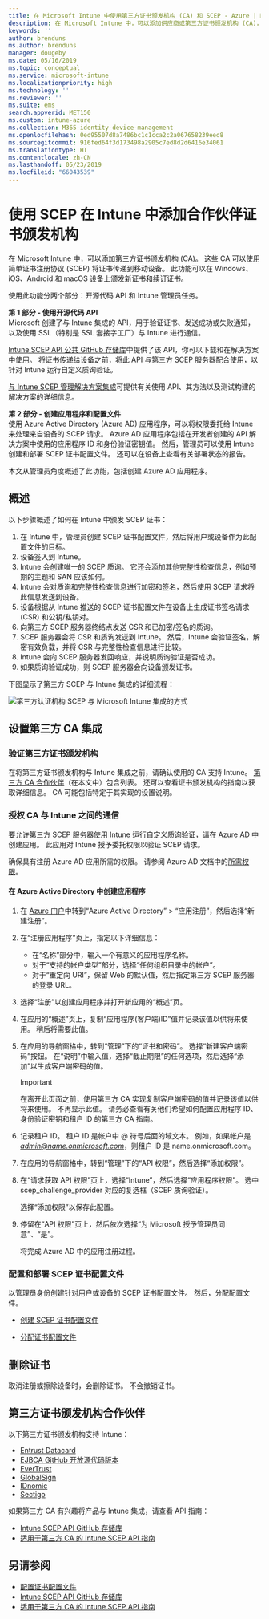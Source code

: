 ```yaml
---
title: 在 Microsoft Intune 中使用第三方证书颁发机构 (CA) 和 SCEP - Azure | Microsoft Docs
description: 在 Microsoft Intune 中，可以添加供应商或第三方证书颁发机构 (CA)，以使用 SCEP 协议向移动设备颁发证书。 在此概述中，Azure Active Directory (Azure AD) 应用程序授予了 Microsoft Intune 验证证书的权限。 然后，在 SCEP 服务器的安装程序中使用 AAD 应用程序的应用程序 ID、身份验证密钥和租户 ID 来颁发证书。
keywords: ''
author: brenduns
ms.author: brenduns
manager: dougeby
ms.date: 05/16/2019
ms.topic: conceptual
ms.service: microsoft-intune
ms.localizationpriority: high
ms.technology: ''
ms.reviewer: ''
ms.suite: ems
search.appverid: MET150
ms.custom: intune-azure
ms.collection: M365-identity-device-management
ms.openlocfilehash: 0ed95507d8a7486bc1c1cca2c2a067658239eed8
ms.sourcegitcommit: 916fed64f3d173498a2905c7ed8d2d6416e34061
ms.translationtype: HT
ms.contentlocale: zh-CN
ms.lasthandoff: 05/23/2019
ms.locfileid: "66043539"
---
```

# <a name="add-partner-certification-authority-in-intune-using-scep"></a>使用 SCEP 在 Intune 中添加合作伙伴证书颁发机构

在 Microsoft Intune 中，可以添加第三方证书颁发机构 (CA)。 这些 CA 可以使用简单证书注册协议 (SCEP) 将证书传递到移动设备。 此功能可以在 Windows、iOS、Android 和 macOS 设备上颁发新证书和续订证书。

使用此功能分两个部分：开源代码 API 和 Intune 管理员任务。

**第 1 部分 - 使用开源代码 API**  
Microsoft 创建了与 Intune 集成的 API，用于验证证书、发送成功或失败通知，以及使用 SSL（特别是 SSL 套接字工厂）与 Intune 进行通信。

[Intune SCEP API 公共 GitHub 存储库](http://github.com/Microsoft/Intune-Resource-Access/tree/develop/src/CsrValidation)中提供了该 API，你可以下载和在解决方案中使用。 将证书传递给设备之前，将此 API 与第三方 SCEP 服务器配合使用，以针对 Intune 运行自定义质询验证。

[与 Intune SCEP 管理解决方案集成](scep-libraries-apis.md)可提供有关使用 API、其方法以及测试构建的解决方案的详细信息。

**第 2 部分 - 创建应用程序和配置文件**  
使用 Azure Active Directory (Azure AD) 应用程序，可以将权限委托给 Intune 来处理来自设备的 SCEP 请求。 Azure AD 应用程序包括在开发者创建的 API 解决方案中使用的应用程序 ID 和身份验证密钥值。 然后，管理员可以使用 Intune 创建和部署 SCEP 证书配置文件。 还可以在设备上查看有关部署状态的报告。

本文从管理员角度概述了此功能，包括创建 Azure AD 应用程序。

## <a name="overview"></a>概述

以下步骤概述了如何在 Intune 中颁发 SCEP 证书：

1. 在 Intune 中，管理员创建 SCEP 证书配置文件，然后将用户或设备作为此配置文件的目标。
2. 设备签入到 Intune。
3. Intune 会创建唯一的 SCEP 质询。 它还会添加其他完整性检查信息，例如预期的主题和 SAN 应该如何。
4. Intune 会对质询和完整性检查信息进行加密和签名，然后使用 SCEP 请求将此信息发送到设备。
5. 设备根据从 Intune 推送的 SCEP 证书配置文件在设备上生成证书签名请求 (CSR) 和公钥/私钥对。
6. 向第三方 SCEP 服务器终结点发送 CSR 和已加密/签名的质询。
7. SCEP 服务器会将 CSR 和质询发送到 Intune。 然后，Intune 会验证签名，解密有效负载，并将 CSR 与完整性检查信息进行比较。
8. Intune 会向 SCEP 服务器发回响应，并说明质询验证是否成功。  
9. 如果质询验证成功，则 SCEP 服务器会向设备颁发证书。

下图显示了第三方 SCEP 与 Intune 集成的详细流程：

![第三方认证机构 SCEP 与 Microsoft Intune 集成的方式](./media/scep-certificate-vendor-integration.png)

## <a name="set-up-third-party-ca-integration"></a>设置第三方 CA 集成

### <a name="validate-third-party-certification-authority"></a>验证第三方证书颁发机构

在将第三方证书颁发机构与 Intune 集成之前，请确认使用的 CA 支持 Intune。 [第三方 CA 合作伙伴](#third-party-certification-authority-partners)（在本文中）包含列表。 还可以查看证书颁发机构的指南以获取详细信息。 CA 可能包括特定于其实现的设置说明。

### <a name="authorize-communication-between-ca-and-intune"></a>授权 CA 与 Intune 之间的通信

要允许第三方 SCEP 服务器使用 Intune 运行自定义质询验证，请在 Azure AD 中创建应用。 此应用对 Intune 授予委托权限以验证 SCEP 请求。

确保具有注册 Azure AD 应用所需的权限。 请参阅 Azure AD 文档中的[所需权限](https://docs.microsoft.com/azure/azure-resource-manager/resource-group-create-service-principal-portal#required-permissions)。

#### <a name="create-an-application-in-azure-active-directory"></a>在 Azure Active Directory 中创建应用程序  

1. 在 [Azure 门户](https://portal.azure.com)中转到“Azure Active Directory” > “应用注册”，然后选择“新建注册”。  

2. 在“注册应用程序”页上，指定以下详细信息：  
   - 在“名称”部分中，输入一个有意义的应用程序名称。  
   - 对于“支持的帐户类型”部分，选择“任何组织目录中的帐户”。  
   - 对于“重定向 URI”，保留 Web 的默认值，然后指定第三方 SCEP 服务器的登录 URL。  

3. 选择“注册”以创建应用程序并打开新应用的“概述”页。  

4. 在应用的“概述”页上，复制“应用程序(客户端)ID”值并记录该值以供将来使用。 稍后将需要此值。  

5. 在应用的导航窗格中，转到“管理”下的“证书和密码”。 选择“新建客户端密码”按钮。 在“说明”中输入值，选择“截止期限”的任何选项，然后选择“添加”以生成客户端密码的值。 
   > [!IMPORTANT]  
   > 在离开此页面之前，使用第三方 CA 实现复制客户端密码的值并记录该值以供将来使用。 不再显示此值。 请务必查看有关他们希望如何配置应用程序 ID、身份验证密钥和租户 ID 的第三方 CA 指南。  

6. 记录租户 ID。 租户 ID 是帐户中 @ 符号后面的域文本。 例如，如果帐户是 *admin@name.onmicrosoft.com*，则租户 ID 是 name.onmicrosoft.com。  

7. 在应用的导航窗格中，转到“管理”下的“API 权限”，然后选择“添加权限”。  

8. 在“请求获取 API 权限”页上，选择“Intune”，然后选择“应用程序权限”。 选中 scep_challenge_provider 对应的复选框（SCEP 质询验证）。  

   选择“添加权限”以保存此配置。  

9. 停留在“API 权限”页上，然后依次选择“为 Microsoft 授予管理员同意”、“是”。  
   
   将完成 Azure AD 中的应用注册过程。





### <a name="configure-and-deploy-a-scep-certificate-profile"></a>配置和部署 SCEP 证书配置文件
以管理员身份创建针对用户或设备的 SCEP 证书配置文件。 然后，分配配置文件。

- [创建 SCEP 证书配置文件](certificates-scep-configure.md#create-a-scep-certificate-profile)

- [分配证书配置文件](certificates-scep-configure.md#assign-the-certificate-profile)

## <a name="removing-certificates"></a>删除证书

取消注册或擦除设备时，会删除证书。 不会撤销证书。

## <a name="third-party-certification-authority-partners"></a>第三方证书颁发机构合作伙伴
以下第三方证书颁发机构支持 Intune：

- [Entrust Datacard](http://www.entrustdatacard.com/resource-center/documents/documentation)
- [EJBCA GitHub 开放源代码版本](https://github.com/agerbergt/intune-ejbca-connector)
- [EverTrust](https://evertrust.fr/en/products/)
- [GlobalSign](https://downloads.globalsign.com/acton/attachment/2674/f-6903f60b-9111-432d-b283-77823cc65500/1/-/-/-/-/globalsign-aeg-microsoft-intune-integration-guide.pdf)
- [IDnomic](https://www.idnomic.com/)
- [Sectigo](https://sectigo.com/products)

如果第三方 CA 有兴趣将产品与 Intune 集成，请查看 API 指南：

- [Intune SCEP API GitHub 存储库](http://github.com/Microsoft/Intune-Resource-Access/tree/develop/src/CsrValidation)
- [适用于第三方 CA 的 Intune SCEP API 指南](scep-libraries-apis.md)

## <a name="see-also"></a>另请参阅

- [配置证书配置文件](certificates-scep-configure.md)
- [Intune SCEP API GitHub 存储库](http://github.com/Microsoft/Intune-Resource-Access/tree/develop/src/CsrValidation)
- [适用于第三方 CA 的 Intune SCEP API 指南](scep-libraries-apis.md)
